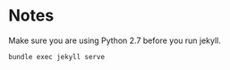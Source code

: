 # Notes

Make sure you are using Python 2.7 before you run jekyll.

```bash
bundle exec jekyll serve
```

